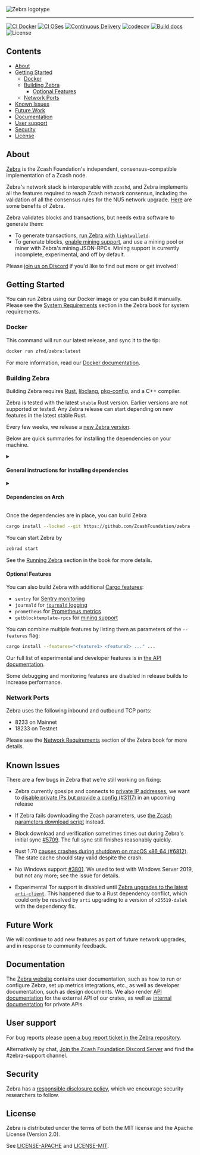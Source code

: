 ![Zebra logotype](https://zfnd.org/wp-content/uploads/2022/03/zebra-logotype.png)

---

[![CI Docker](https://github.com/ZcashFoundation/zebra/actions/workflows/continous-integration-docker.yml/badge.svg)](https://github.com/ZcashFoundation/zebra/actions/workflows/continous-integration-docker.yml) [![CI OSes](https://github.com/ZcashFoundation/zebra/actions/workflows/continous-integration-os.yml/badge.svg)](https://github.com/ZcashFoundation/zebra/actions/workflows/continous-integration-os.yml) [![Continuous Delivery](https://github.com/ZcashFoundation/zebra/actions/workflows/continous-delivery.yml/badge.svg)](https://github.com/ZcashFoundation/zebra/actions/workflows/continous-delivery.yml) [![codecov](https://codecov.io/gh/ZcashFoundation/zebra/branch/main/graph/badge.svg)](https://codecov.io/gh/ZcashFoundation/zebra) [![Build docs](https://github.com/ZcashFoundation/zebra/actions/workflows/docs.yml/badge.svg)](https://github.com/ZcashFoundation/zebra/actions/workflows/docs.yml)
![License](https://img.shields.io/badge/license-MIT%2FApache--2.0-blue.svg)

## Contents

- [About](#about)
- [Getting Started](#getting-started)
  - [Docker](#docker)
  - [Building Zebra](#building-zebra)
    - [Optional Features](#optional-features)
  - [Network Ports](#network-ports)
- [Known Issues](#known-issues)
- [Future Work](#future-work)
- [Documentation](#documentation)
- [User support](#user-support)
- [Security](#security)
- [License](#license)

## About

[Zebra](https://zebra.zfnd.org/) is the Zcash Foundation's independent,
consensus-compatible implementation of a Zcash node.

Zebra's network stack is interoperable with `zcashd`, and Zebra implements all
the features required to reach Zcash network consensus, including the validation
of all the consensus rules for the NU5 network upgrade.
[Here](https://doc.zebra.zfnd.org/zebrad/index.html#zebra-advantages) are some
benefits of Zebra.

Zebra validates blocks and transactions, but needs extra software to generate
them:

- To generate transactions, [run Zebra with
  `lightwalletd`](https://zebra.zfnd.org/user/lightwalletd.html).
- To generate blocks, [enable mining
  support](https://zebra.zfnd.org/user/mining.html), and use a mining pool or
  miner with Zebra's mining JSON-RPCs. Mining support is currently incomplete,
  experimental, and off by default.

Please [join us on Discord](https://discord.gg/na6QZNd) if you'd like to find
out more or get involved!

## Getting Started

You can run Zebra using our Docker image or you can build it manually. Please
see the [System Requirements](https://zebra.zfnd.org/user/requirements.html)
section in the Zebra book for system requirements.

### Docker

This command will run our latest release, and sync it to the tip:

```sh
docker run zfnd/zebra:latest
```

For more information, read our [Docker documentation](book/src/user/docker.md).

### Building Zebra

Building Zebra requires [Rust](https://www.rust-lang.org/tools/install),
[libclang](https://clang.llvm.org/doxygen/group__CINDEX.html),
[pkg-config](http://pkgconf.org/), and a C++ compiler.

Zebra is tested with the latest `stable` Rust version. Earlier versions are not
supported or tested. Any Zebra release can start depending on new features in the
latest stable Rust.

Every few weeks, we release a [new Zebra version](https://github.com/ZcashFoundation/zebra/releases).

Below are quick summaries for installing the dependencies on your machine.

<details><summary><h4>General instructions for installing dependencies</h4></summary>

1. Install [`cargo` and `rustc`](https://www.rust-lang.org/tools/install).

2. Install Zebra's build dependencies:

   - **libclang** is a library that might have different names depending on your
     package manager. Typical names are `libclang`, `libclang-dev`, `llvm`, or
     `llvm-dev`.
   - **clang** or another C++ compiler: `g++` (all platforms) or `Xcode` (macOS).
   - **pkg-config**

</details>

<details><summary><h4>Dependencies on Arch</h4></summary>

```sh
sudo pacman -S rust clang pkgconf
```

Note that the package `clang` includes `libclang` as well as the C++ compiler.

</details>

Once the dependencies are in place, you can build Zebra

```sh
cargo install --locked --git https://github.com/ZcashFoundation/zebra --tag v1.0.0 zebrad
```

You can start Zebra by

```sh
zebrad start
```

See the [Running Zebra](https://zebra.zfnd.org/user/run.html) section in the
book for more details.

#### Optional Features

You can also build Zebra with additional [Cargo features](https://doc.rust-lang.org/cargo/reference/features.html#command-line-feature-options):

- `sentry` for [Sentry monitoring](https://zebra.zfnd.org/user/requirements.html#sentry-production-monitoring)
- `journald` for [`journald` logging](https://zebra.zfnd.org/user/tracing.html#journald-logging)
- `prometheus` for [Prometheus metrics](https://doc.zebra.zfnd.org/zebrad/#metrics)
- `getblocktemplate-rpcs` for [mining support](https://zebra.zfnd.org/user/mining.html)

You can combine multiple features by listing them as parameters of the `--features` flag:

```sh
cargo install --features="<feature1> <feature2> ..." ...
```

Our full list of experimental and developer features is in [the API
documentation](https://doc.zebra.zfnd.org/zebrad/index.html#zebra-feature-flags).

Some debugging and monitoring features are disabled in release builds to increase
performance.

### Network Ports

Zebra uses the following inbound and outbound TCP ports:

- 8233 on Mainnet
- 18233 on Testnet

Please see the [Network
Requirements](https://zebra.zfnd.org/user/requirements.html#network-requirements-and-ports)
section of the Zebra book for more details.

## Known Issues

There are a few bugs in Zebra that we're still working on fixing:

- Zebra currently gossips and connects to [private IP addresses](https://en.wikipedia.org/wiki/IP_address#Private_addresses), we want to [disable private IPs but provide a config (#3117)](https://github.com/ZcashFoundation/zebra/issues/3117) in an upcoming release

- If Zebra fails downloading the Zcash parameters, use [the Zcash parameters download script](https://github.com/zcash/zcash/blob/master/zcutil/fetch-params.sh) instead.

- Block download and verification sometimes times out during Zebra's initial sync [#5709](https://github.com/ZcashFoundation/zebra/issues/5709). The full sync still finishes reasonably quickly.

- Rust 1.70 [causes crashes during shutdown on macOS x86_64 (#6812)](https://github.com/ZcashFoundation/zebra/issues/6812). The state cache should stay valid despite the crash.

- No Windows support [#3801](https://github.com/ZcashFoundation/zebra/issues/3801). We used to test with Windows Server 2019, but not any more; see the issue for details.

- Experimental Tor support is disabled until [Zebra upgrades to the latest `arti-client`](https://github.com/ZcashFoundation/zebra/issues/5492). This happened due to a Rust dependency conflict, which could only be resolved by `arti` upgrading to a version of `x25519-dalek` with the dependency fix.


## Future Work

We will continue to add new features as part of future network upgrades, and in response to community feedback.

## Documentation

The [Zebra website](https://zebra.zfnd.org/) contains user documentation, such
as how to run or configure Zebra, set up metrics integrations, etc., as well as
developer documentation, such as design documents. We also render [API
documentation](https://doc.zebra.zfnd.org) for the external API of our crates,
as well as [internal documentation](https://doc-internal.zebra.zfnd.org) for
private APIs.

## User support

For bug reports please [open a bug report ticket in the Zebra repository](https://github.com/ZcashFoundation/zebra/issues/new?assignees=&labels=C-bug%2C+S-needs-triage&projects=&template=bug_report.yml&title=%5BUser+reported+bug%5D%3A+).

Alternatively by chat, [Join the Zcash Foundation Discord Server](https://discord.com/invite/aRgNRVwsM8) and find the #zebra-support channel.

## Security

Zebra has a [responsible disclosure policy](https://github.com/ZcashFoundation/zebra/blob/main/SECURITY.md), which we encourage security researchers to follow.

## License

Zebra is distributed under the terms of both the MIT license
and the Apache License (Version 2.0).

See [LICENSE-APACHE](LICENSE-APACHE) and [LICENSE-MIT](LICENSE-MIT).
